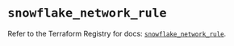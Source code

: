 # `snowflake_network_rule`

Refer to the Terraform Registry for docs: [`snowflake_network_rule`](https://registry.terraform.io/providers/snowflakedb/snowflake/1.2.1/docs/resources/network_rule).
